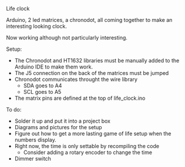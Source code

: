 Life clock

Arduino, 2 led matrices, a chronodot, all coming together to make an interesting looking clock.

Now working although not particularly interesting.

Setup:

- The Chronodot and HT1632 libraries must be manually added to the Arduino IDE to make them work.
- The J5 connection on the back of the matrices must be jumped
- Chronodot communicates throught the wire library
  - SDA goes to A4
  - SCL goes to A5
- The matrix pins are defined at the top of life_clock.ino

To do: 
- Solder it up and put it into a project box
- Diagrams and pictures for the setup
- Figure out how to get a more lasting game of life setup when the numbers display.
- Right now, the time is only settable by recompiling the code
  - Consider adding a rotary encoder to change the time
- Dimmer switch
